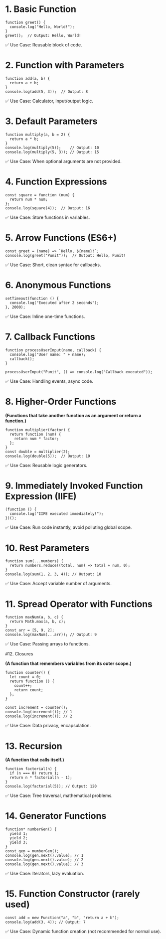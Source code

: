 # 1. Basic Function

```
function greet() {
  console.log("Hello, World!");
}
greet();  // Output: Hello, World!
```

✅ Use Case: Reusable block of code.

# 2. Function with Parameters

```
function add(a, b) {
  return a + b;
}
console.log(add(5, 3));  // Output: 8
```

✅ Use Case: Calculator, input/output logic.

# 3. Default Parameters

```
function multiply(a, b = 2) {
  return a * b;
}
console.log(multiply(5));    // Output: 10
console.log(multiply(5, 3)); // Output: 15
```

✅ Use Case: When optional arguments are not provided.

# 4. Function Expressions

```
const square = function (num) {
  return num * num;
};
console.log(square(4));  // Output: 16
```

✅ Use Case: Store functions in variables.

# 5. Arrow Functions (ES6+)

```
const greet = (name) => `Hello, ${name}!`;
console.log(greet("Punit"));  // Output: Hello, Punit!
```

✅ Use Case: Short, clean syntax for callbacks.

# 6. Anonymous Functions

```
setTimeout(function () {
  console.log("Executed after 2 seconds");
}, 2000);
```

✅ Use Case: Inline one-time functions.

# 7. Callback Functions

```
function processUserInput(name, callback) {
  console.log("User name: " + name);
  callback();
}

processUserInput("Punit", () => console.log("Callback executed"));
```

✅ Use Case: Handling events, async code.

# 8. Higher-Order Functions

**(Functions that take another function as an argument or return a function.)**

```
function multiplier(factor) {
  return function (num) {
    return num * factor;
  };
}
const double = multiplier(2);
console.log(double(5));  // Output: 10
```

✅ Use Case: Reusable logic generators.

# 9. Immediately Invoked Function Expression (IIFE)

```
(function () {
  console.log("IIFE executed immediately!");
})();
```

✅ Use Case: Run code instantly, avoid polluting global scope.

# 10. Rest Parameters
```
function sum(...numbers) {
  return numbers.reduce((total, num) => total + num, 0);
}
console.log(sum(1, 2, 3, 4)); // Output: 10
```

✅ Use Case: Accept variable number of arguments.

# 11. Spread Operator with Functions

```
function maxNum(a, b, c) {
  return Math.max(a, b, c);
}
const arr = [5, 9, 2];
console.log(maxNum(...arr)); // Output: 9
```

✅ Use Case: Passing arrays to functions.

#12. Closures

**(A function that remembers variables from its outer scope.)**

```
function counter() {
  let count = 0;
  return function () {
    count++;
    return count;
  };
}

const increment = counter();
console.log(increment()); // 1
console.log(increment()); // 2
```

✅ Use Case: Data privacy, encapsulation.

# 13. Recursion

**(A function that calls itself.)**

```
function factorial(n) {
  if (n === 0) return 1;
  return n * factorial(n - 1);
}
console.log(factorial(5)); // Output: 120
```

✅ Use Case: Tree traversal, mathematical problems.


# 14. Generator Functions

```
function* numberGen() {
  yield 1;
  yield 2;
  yield 3;
}
const gen = numberGen();
console.log(gen.next().value); // 1
console.log(gen.next().value); // 2
console.log(gen.next().value); // 3
```

✅ Use Case: Iterators, lazy evaluation.

# 15. Function Constructor (rarely used)

```
const add = new Function("a", "b", "return a + b");
console.log(add(3, 4)); // Output: 7

```

✅ Use Case: Dynamic function creation (not recommended for normal use).







